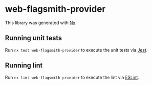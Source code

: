 # web-flagsmith-provider

This library was generated with [Nx](https://nx.dev).

## Running unit tests

Run `nx test web-flagsmith-provider` to execute the unit tests via [Jest](https://jestjs.io).

## Running lint

Run `nx lint web-flagsmith-provider` to execute the lint via [ESLint](https://eslint.org/).
